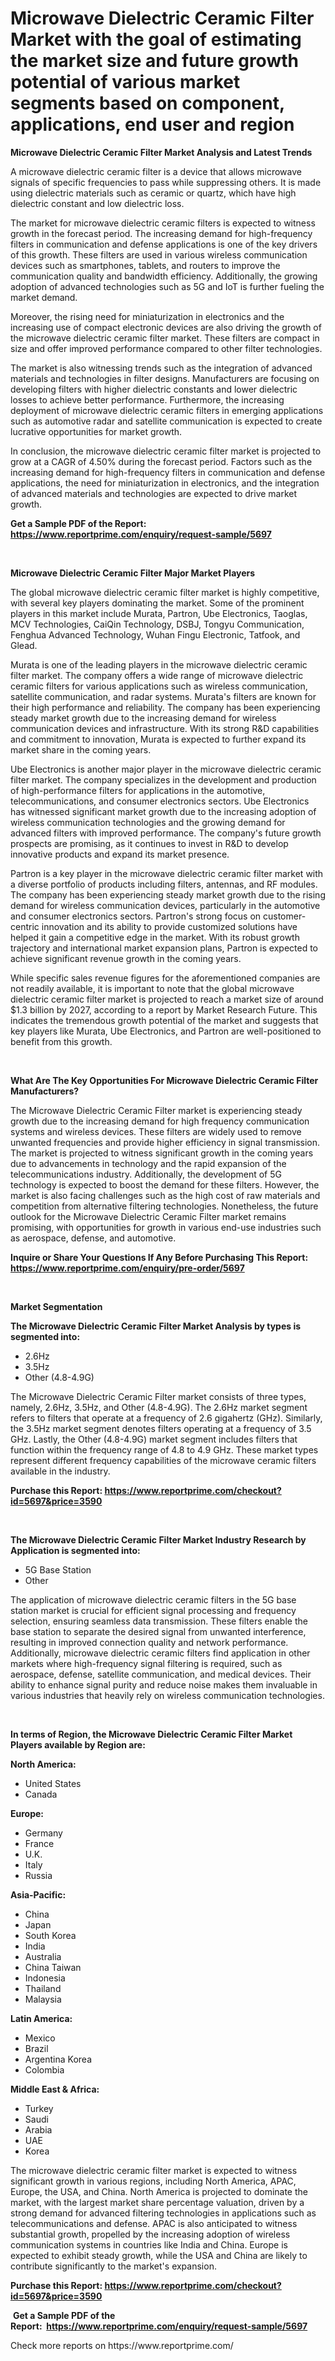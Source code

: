<p><h1>Microwave Dielectric Ceramic Filter Market with the goal of estimating the market size and future growth potential of various market segments based on component, applications, end user and region</h1></p><p><strong>Microwave Dielectric Ceramic Filter Market Analysis and Latest Trends</strong></p>
<p><p>A microwave dielectric ceramic filter is a device that allows microwave signals of specific frequencies to pass while suppressing others. It is made using dielectric materials such as ceramic or quartz, which have high dielectric constant and low dielectric loss.</p><p>The market for microwave dielectric ceramic filters is expected to witness growth in the forecast period. The increasing demand for high-frequency filters in communication and defense applications is one of the key drivers of this growth. These filters are used in various wireless communication devices such as smartphones, tablets, and routers to improve the communication quality and bandwidth efficiency. Additionally, the growing adoption of advanced technologies such as 5G and IoT is further fueling the market demand.</p><p>Moreover, the rising need for miniaturization in electronics and the increasing use of compact electronic devices are also driving the growth of the microwave dielectric ceramic filter market. These filters are compact in size and offer improved performance compared to other filter technologies.</p><p>The market is also witnessing trends such as the integration of advanced materials and technologies in filter designs. Manufacturers are focusing on developing filters with higher dielectric constants and lower dielectric losses to achieve better performance. Furthermore, the increasing deployment of microwave dielectric ceramic filters in emerging applications such as automotive radar and satellite communication is expected to create lucrative opportunities for market growth.</p><p>In conclusion, the microwave dielectric ceramic filter market is projected to grow at a CAGR of 4.50% during the forecast period. Factors such as the increasing demand for high-frequency filters in communication and defense applications, the need for miniaturization in electronics, and the integration of advanced materials and technologies are expected to drive market growth.</p></p>
<p><strong>Get a Sample PDF of the Report:&nbsp; <a href="https://www.reportprime.com/enquiry/request-sample/5697">https://www.reportprime.com/enquiry/request-sample/5697</a></strong></p>
<p>&nbsp;</p>
<p><strong>Microwave Dielectric Ceramic Filter Major Market Players</strong></p>
<p><p>The global microwave dielectric ceramic filter market is highly competitive, with several key players dominating the market. Some of the prominent players in this market include Murata, Partron, Ube Electronics, Taoglas, MCV Technologies, CaiQin Technology, DSBJ, Tongyu Communication, Fenghua Advanced Technology, Wuhan Fingu Electronic, Tatfook, and Glead.</p><p>Murata is one of the leading players in the microwave dielectric ceramic filter market. The company offers a wide range of microwave dielectric ceramic filters for various applications such as wireless communication, satellite communication, and radar systems. Murata's filters are known for their high performance and reliability. The company has been experiencing steady market growth due to the increasing demand for wireless communication devices and infrastructure. With its strong R&D capabilities and commitment to innovation, Murata is expected to further expand its market share in the coming years.</p><p>Ube Electronics is another major player in the microwave dielectric ceramic filter market. The company specializes in the development and production of high-performance filters for applications in the automotive, telecommunications, and consumer electronics sectors. Ube Electronics has witnessed significant market growth due to the increasing adoption of wireless communication technologies and the growing demand for advanced filters with improved performance. The company's future growth prospects are promising, as it continues to invest in R&D to develop innovative products and expand its market presence.</p><p>Partron is a key player in the microwave dielectric ceramic filter market with a diverse portfolio of products including filters, antennas, and RF modules. The company has been experiencing steady market growth due to the rising demand for wireless communication devices, particularly in the automotive and consumer electronics sectors. Partron's strong focus on customer-centric innovation and its ability to provide customized solutions have helped it gain a competitive edge in the market. With its robust growth trajectory and international market expansion plans, Partron is expected to achieve significant revenue growth in the coming years.</p><p>While specific sales revenue figures for the aforementioned companies are not readily available, it is important to note that the global microwave dielectric ceramic filter market is projected to reach a market size of around $1.3 billion by 2027, according to a report by Market Research Future. This indicates the tremendous growth potential of the market and suggests that key players like Murata, Ube Electronics, and Partron are well-positioned to benefit from this growth.</p></p>
<p>&nbsp;</p>
<p><strong>What Are The Key Opportunities For Microwave Dielectric Ceramic Filter Manufacturers?</strong></p>
<p><p>The Microwave Dielectric Ceramic Filter market is experiencing steady growth due to the increasing demand for high frequency communication systems and wireless devices. These filters are widely used to remove unwanted frequencies and provide higher efficiency in signal transmission. The market is projected to witness significant growth in the coming years due to advancements in technology and the rapid expansion of the telecommunications industry. Additionally, the development of 5G technology is expected to boost the demand for these filters. However, the market is also facing challenges such as the high cost of raw materials and competition from alternative filtering technologies. Nonetheless, the future outlook for the Microwave Dielectric Ceramic Filter market remains promising, with opportunities for growth in various end-use industries such as aerospace, defense, and automotive.</p></p>
<p><strong>Inquire or Share Your Questions If Any Before Purchasing This Report: <a href="https://www.reportprime.com/enquiry/pre-order/5697">https://www.reportprime.com/enquiry/pre-order/5697</a></strong></p>
<p>&nbsp;</p>
<p><strong>Market Segmentation</strong></p>
<p><strong>The Microwave Dielectric Ceramic Filter Market Analysis by types is segmented into:</strong></p>
<p><ul><li>2.6Hz</li><li>3.5Hz</li><li>Other (4.8-4.9G)</li></ul></p>
<p><p>The Microwave Dielectric Ceramic Filter market consists of three types, namely, 2.6Hz, 3.5Hz, and Other (4.8-4.9G). The 2.6Hz market segment refers to filters that operate at a frequency of 2.6 gigahertz (GHz). Similarly, the 3.5Hz market segment denotes filters operating at a frequency of 3.5 GHz. Lastly, the Other (4.8-4.9G) market segment includes filters that function within the frequency range of 4.8 to 4.9 GHz. These market types represent different frequency capabilities of the microwave ceramic filters available in the industry.</p></p>
<p><strong>Purchase this Report:&nbsp;<a href="https://www.reportprime.com/checkout?id=5697&price=3590">https://www.reportprime.com/checkout?id=5697&price=3590</a></strong></p>
<p>&nbsp;</p>
<p><strong>The Microwave Dielectric Ceramic Filter Market Industry Research by Application is segmented into:</strong></p>
<p><ul><li>5G Base Station</li><li>Other</li></ul></p>
<p><p>The application of microwave dielectric ceramic filters in the 5G base station market is crucial for efficient signal processing and frequency selection, ensuring seamless data transmission. These filters enable the base station to separate the desired signal from unwanted interference, resulting in improved connection quality and network performance. Additionally, microwave dielectric ceramic filters find application in other markets where high-frequency signal filtering is required, such as aerospace, defense, satellite communication, and medical devices. Their ability to enhance signal purity and reduce noise makes them invaluable in various industries that heavily rely on wireless communication technologies.</p></p>
<p>&nbsp;</p>
<p><strong>In terms of Region, the Microwave Dielectric Ceramic Filter Market Players available by Region are:</strong></p>
<p>
    <p> <strong> North America: </strong>
        <ul>
            <li>United States</li>
            <li>Canada</li>
        </ul>
        </p> 
    <p> <strong> Europe: </strong>
        <ul>
            <li>Germany</li>
            <li>France</li>
            <li>U.K.</li>
            <li>Italy</li>
            <li>Russia</li>
        </ul>
        </p> 
    <p> <strong> Asia-Pacific: </strong>
        <ul>
            <li>China</li>
            <li>Japan</li>
            <li>South Korea</li>
            <li>India</li>
            <li>Australia</li>
            <li>China Taiwan</li>
            <li>Indonesia</li>
            <li>Thailand</li>
            <li>Malaysia</li>
        </ul>
        </p> 
    <p> <strong> Latin America: </strong>
        <ul>
            <li>Mexico</li>
            <li>Brazil</li>
            <li>Argentina Korea</li>
            <li>Colombia</li>
        </ul>
        </p> 
    <p> <strong> Middle East & Africa: </strong>
        <ul>
            <li>Turkey</li>
            <li>Saudi</li>
            <li>Arabia</li>
            <li>UAE</li>
            <li>Korea</li>
        </ul>
    </p>
    </p>
<p><p>The microwave dielectric ceramic filter market is expected to witness significant growth in various regions, including North America, APAC, Europe, the USA, and China. North America is projected to dominate the market, with the largest market share percentage valuation, driven by a strong demand for advanced filtering technologies in applications such as telecommunications and defense. APAC is also anticipated to witness substantial growth, propelled by the increasing adoption of wireless communication systems in countries like India and China. Europe is expected to exhibit steady growth, while the USA and China are likely to contribute significantly to the market's expansion.</p></p>
<p><strong>Purchase this Report: <a href="https://www.reportprime.com/checkout?id=5697&price=3590">https://www.reportprime.com/checkout?id=5697&price=3590</a></strong></p>
<p>&nbsp;<strong>Get a Sample PDF of the Report:&nbsp;&nbsp;<a href="https://www.reportprime.com/enquiry/request-sample/5697">https://www.reportprime.com/enquiry/request-sample/5697</a></strong></p>
<p><strong></strong></p>
<p>Check more reports on https://www.reportprime.com/</p>